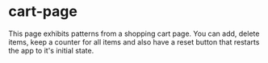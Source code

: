 # cart-page
 This page exhibits patterns from a shopping cart page. You can add, delete items, keep a counter for all items and also have a reset button that restarts the app to it's initial state.
